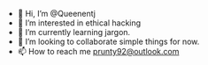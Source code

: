 - 👋 Hi, I’m @Queenentj
- 👀 I’m interested in ethical hacking
- 🌱 I’m currently learning jargon.
- 💞️ I’m looking to collaborate simple things for now.
- 📫 How to reach me prunty92@outlook.com

<!---
Queenentj/Queenentj is a ✨ special ✨ repository because its `README.md` (this file) appears on your GitHub profile.
You can click the Preview link to take a look at your changes.
--->
